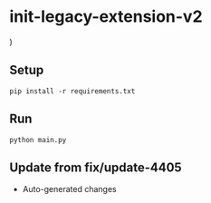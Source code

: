 # init-legacy-extension-v2

)

## Setup

```
pip install -r requirements.txt
```

## Run

```
python main.py
```

## Update from fix/update-4405
- Auto-generated changes
